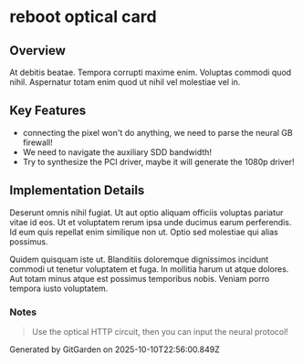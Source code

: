 # reboot optical card

## Overview
At debitis beatae. Tempora corrupti maxime enim. Voluptas commodi quod nihil. Aspernatur totam enim quod ut nihil vel molestiae vel in.

## Key Features
- connecting the pixel won't do anything, we need to parse the neural GB firewall!
- We need to navigate the auxiliary SDD bandwidth!
- Try to synthesize the PCI driver, maybe it will generate the 1080p driver!

## Implementation Details
Deserunt omnis nihil fugiat. Ut aut optio aliquam officiis voluptas pariatur vitae id eos. Ut et voluptatem rerum ipsa unde ducimus earum perferendis. Id eum quis repellat enim similique non ut. Optio sed molestiae qui alias possimus.
 Quidem quisquam iste ut. Blanditiis doloremque dignissimos incidunt commodi ut tenetur voluptatem et fuga. In mollitia harum ut atque dolores. Aut totam minus atque est possimus temporibus nobis. Veniam porro tempora iusto voluptatem.

### Notes
> Use the optical HTTP circuit, then you can input the neural protocol!

Generated by GitGarden on 2025-10-10T22:56:00.849Z